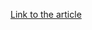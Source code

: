 [Link to the article](https://www.trellix.com/en-us/about/newsroom/stories/research/beyond-file-search-a-novel-method.html)
